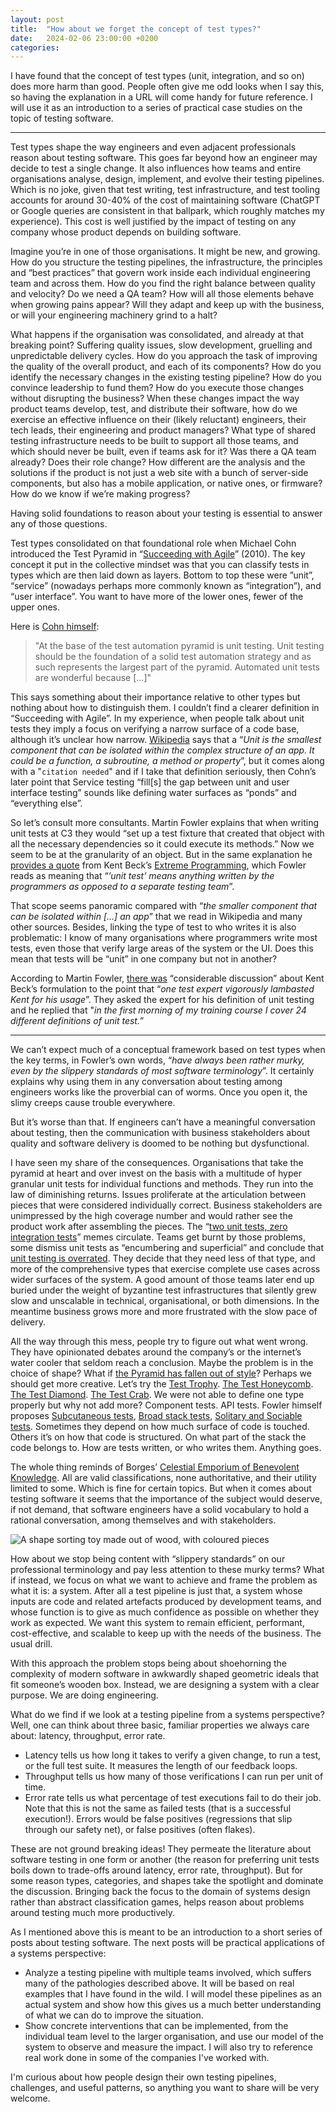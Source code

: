 ```yaml
---
layout: post
title:  "How about we forget the concept of test types?"
date:   2024-02-06 23:00:00 +0200
categories:
---
```


I have found that the concept of test types (unit, integration, and so
on) does more harm than good. People often give me odd looks when I say
this, so having the explanation in a URL will come handy for future
reference. I will use it as an introduction to a series of practical
case studies on the topic of testing software.

<hr />

Test types shape the way engineers and even adjacent professionals
reason about testing software. This goes far beyond how an engineer may
decide to test a single change. It also influences how teams and entire
organisations analyse, design, implement, and evolve their testing
pipelines. Which is no joke, given that test writing, test
infrastructure, and test tooling accounts for around 30-40% of the cost
of maintaining software (ChatGPT or Google queries are consistent in
that ballpark, which roughly matches my experience). This cost is well
justified by the impact of testing on any company whose product depends
on building software.

Imagine you’re in one of those organisations. It might be new, and
growing. How do you structure the testing pipelines, the infrastructure,
the principles and “best practices” that govern work inside each
individual engineering team and across them. How do you find the right
balance between quality and velocity? Do we need a QA team? How will all
those elements behave when growing pains appear? Will they adapt and
keep up with the business, or will your engineering machinery grind to a
halt?

What happens if the organisation was consolidated, and already at that
breaking point? Suffering quality issues, slow development, gruelling
and unpredictable delivery cycles. How do you approach the task of
improving the quality of the overall product, and each of its
components? How do you identify the necessary changes in the existing
testing pipeline? How do you convince leadership to fund them? How do
you execute those changes without disrupting the business? When these
changes impact the way product teams develop, test, and distribute their
software, how do we exercise an effective influence on their (likely
reluctant) engineers, their tech leads, their engineering and product
managers? What type of shared testing infrastructure needs to be built
to support all those teams, and which should never be built, even if
teams ask for it? Was there a QA team already? Does their role change?
How different are the analysis and the solutions if the product is not
just a web site with a bunch of server-side components, but also has a
mobile application, or native ones, or firmware? How do we know if we’re
making progress?

Having solid foundations to reason about your testing is essential to
answer any of those questions.

Test types consolidated on that foundational role when Michael Cohn
introduced the Test Pyramid in “[Succeeding with
Agile](https://www.amazon.es/Succeeding-Agile-Software-Development-Using/dp/0321579364?&linkCode=ll1&tag=avr0b-21&linkId=76908430c11232694d8007c9d428887b&language=es_ES&ref_=as_li_ss_tl)”
(2010). The key concept it put in the collective mindset was that you
can classify tests in types which are then laid down as layers. Bottom
to top these were ”unit”, “service” (nowadays perhaps more commonly
known as “integration”), and “user interface”. You want to have more of
the lower ones, fewer of the upper ones.

Here is [Cohn
himself](https://www.mountaingoatsoftware.com/blog/the-forgotten-layer-of-the-test-automation-pyramid):

<blockquote>
"At the base of the test automation pyramid is unit testing. Unit
testing should be the foundation of a solid test automation strategy and
as such represents the largest part of the pyramid. Automated unit tests
are wonderful because [...]"
</blockquote>

This says something about their importance relative to other types but
nothing about how to distinguish them. I couldn’t find a clearer
definition in “Succeeding with Agile”. In my experience, when people
talk about unit tests they imply a focus on verifying a narrow surface
of a code base, although it’s unclear how narrow.
[Wikipedia](https://en.wikipedia.org/wiki/Unit_testing) says that a
“*Unit is the smallest component that can be isolated within the complex
structure of an app. It could be a function, a subroutine, a method or
property*”, but it comes along with a "`citation needed`" and if I take
that definition seriously, then Cohn’s later point that Service testing
“fill[s] the gap between unit and user interface testing” sounds like
defining water surfaces as “ponds” and “everything else”.

So let’s consult more consultants. Martin Fowler explains that when
writing unit tests at C3 they would “set up a test fixture that created
that object with all the necessary dependencies so it could execute its
methods.” Now we seem to be at the granularity of an object. But in the
same explanation he [provides a
quote](https://martinfowler.com/articles/2021-test-shapes.html) from
Kent Beck’s [Extreme
Programming](https://www.amazon.com/Extreme-Programming-Explained-Embrace-Change/dp/0321278658?crid=2Q9PJD594CD0M&keywords=extreme+programming+kent+beck&qid=1704621833&s=books&sprefix=extreme+programming+kent+be%2Cstripbooks-intl-ship%2C259&sr=1-1&linkCode=ll1&tag=avr0b-20&linkId=f6e4c6e224d48f82be27de28db318fd5&language=en_US&ref_=as_li_ss_tl),
which Fowler reads as meaning that “*’unit test’ means anything written
by the programmers as opposed to a separate testing team*”.

That scope seems panoramic compared with “*the smaller component that
can be isolated within […] an app*” that we read in Wikipedia and many
other sources. Besides, linking the type of test to who writes it is
also problematic: I know of many organisations where programmers write
most tests, even those that verify large areas of the system or the UI.
Does this mean that tests will be “unit” in one company but not in
another?

According to Martin Fowler, [there
was](https://martinfowler.com/articles/2021-test-shapes.html)
“considerable discussion” about Kent Beck’s formulation to the point
that “*one test expert vigorously lambasted Kent for his usage*”. They
asked the expert for his definition of unit testing and he replied that
"*in the first morning of my training course I cover 24 different
definitions of unit test.*”

<hr />

We can’t expect much of a conceptual framework based on test types when
the key terms, in Fowler’s own words, “*have always been rather murky,
even by the slippery standards of most software terminology*”. It
certainly explains why using them in any conversation about testing
among engineers works like the proverbial can of worms. Once you open
it, the slimy creeps cause trouble everywhere. 

But it’s worse than that. If engineers can’t have a meaningful
conversation about testing, then the communication with business
stakeholders about quality and software delivery is doomed to be nothing
but dysfunctional.

I have seen my share of the consequences. Organisations that take the
pyramid at heart and over invest on the basis with a multitude of hyper
granular unit tests for individual functions and methods. They run into
the law of diminishing returns. Issues proliferate at the articulation
between pieces that were considered individually correct. Business
stakeholders are unimpressed by the high coverage number and would
rather see the product work after assembling the pieces. The “[two unit
tests, zero integration
tests](https://www.reddit.com/r/ProgrammerHumor/comments/dw8s1i/2_unit_tests_0_integration_tests/)”
memes circulate. Teams get burnt by those problems, some dismiss unit
tests as “encumbering and superficial” and conclude that [unit testing
is overrated](https://news.ycombinator.com/item?id=30942020). They
decide that they need less of that type, and more of the comprehensive
types that exercise complete use cases across wider surfaces of the
system. A good amount of those teams later end up buried under the
weight of byzantine test infrastructures that silently grew slow and
unscalable in technical, organisational, or both dimensions. In the
meantime business grows more and more frustrated with the slow pace of
delivery.

All the way through this mess, people try to figure out what went wrong.
They have opinionated debates around the company’s or the internet’s
water cooler that seldom reach a conclusion. Maybe the problem is in the
choice of shape? What if [the Pyramid has fallen out of
style](https://twitter.com/swyx/status/1261202288476971008)? Perhaps we
should get more creative. Let’s try the [Test
Trophy](https://thetestingarchitect.substack.com/p/test-pyramid-test-honeycomb-test).
[The Test
Honeycomb](https://engineering.atspotify.com/2018/01/testing-of-microservices/).
[The Test Diamond](https://web.dev/articles/ta-strategies). [The Test
Crab](https://web.dev/articles/ta-strategies). We were not able to
define one type properly but why not add more? Component tests. API
tests. Fowler himself proposes [Subcutaneous
tests](https://martinfowler.com/bliki/SubcutaneousTest.html), [Broad
stack tests](https://martinfowler.com/bliki/BroadStackTest.html),
[Solitary and Sociable
tests](https://martinfowler.com/bliki/UnitTest.html). Sometimes they
depend on how much surface of code is touched. Others it’s on how that
code is structured. On what part of the stack the code belongs to. How
are tests written, or who writes them.  Anything goes.

The whole thing reminds of Borges’ [Celestial Emporium of Benevolent
Knowledge](https://en.wikipedia.org/wiki/Celestial_Emporium_of_Benevolent_Knowledge).
All are valid classifications, none authoritative, and their utility
limited to some. Which is fine for certain topics. But when it comes
about testing software it seems that the importance of the subject would
deserve, if not demand, that software engineers have a solid vocabulary
to hold a rational conversation, among themselves and with stakeholders.

<div class="image-box">
  <img
    src="{{site.baseurl}}/assets/test_types/wooden_shapes.png"
    alt="A shape sorting toy made out of wood, with coloured pieces"/>
</div>

How about we stop being content with “slippery standards” on our
professional terminology and pay less attention to these murky terms?
What if instead, we focus on what we want to achieve and frame the
problem as what it is: a system. After all a test pipeline is just that,
a system whose inputs are code and related artefacts produced by
development teams, and whose function is to give as much confidence as
possible on whether they work as expected. We want this system to remain
efficient, performant, cost-effective, and scalable to keep up with the
needs of the business. The usual drill.

With this approach the problem stops being about shoehorning the
complexity of modern software in awkwardly shaped geometric ideals that
fit someone’s wooden box. Instead, we are designing a system with a
clear purpose. We are doing engineering.

What do we find if we look at a testing pipeline from a systems
perspective? Well, one can think about three basic, familiar properties
we always care about: latency, throughput, error rate.

* Latency tells us how long it takes to verify a given change, to run a
  test, or the full test suite. It measures the length of our feedback
  loops.
* Throughput tells us how many of those verifications I can run per unit
  of time.
* Error rate tells us what percentage of test executions fail to do
  their job. Note that this is not the same as failed tests (that is a
  successful execution!). Errors would be false positives (regressions
  that slip through our safety net), or false positives (often flakes).

These are not ground breaking ideas! They permeate the literature about
software testing in one form or another (the reason for preferring unit
tests boils down to trade-offs around latency, error rate, throughput).
But for some reason types, categories, and shapes take the spotlight and
dominate the discussion. Bringing back the focus to the domain of
systems design rather than abstract classification games, helps reason
about problems around testing much more productively.

As I mentioned above this is meant to be an introduction to a short
series of posts about testing software. The next posts will be practical
applications of a systems perspective:

* Analyze a testing pipeline with multiple teams involved, which suffers
  many of the pathologies described above. It will be based on real
  examples that I have found in the wild. I will model these pipelines
  as an actual system and show how this gives us a much better
  understanding of what we can do to improve the situation.
* Show concrete interventions that can be implemented, from the
  individual team level to the larger organisation, and use our model of
  the system to observe and measure the impact. I will also try to
  reference real work done in some of the companies I've worked with.

I'm curious about how people design their own testing pipelines,
challenges, and useful patterns, so anything you want to share will be
very welcome.
